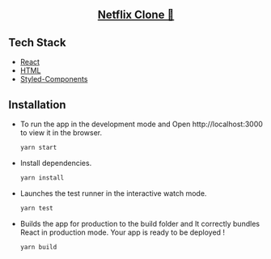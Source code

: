 <p align="center">
  <a href="https://netflix-6bb19.web.app/">
    <h2 align="center">Netflix Clone 🚀</h2>
  </a>

## Tech Stack

* [React](https://reactjs.org/)
* [HTML](https://www.w3schools.com/html/)
* [Styled-Components](https://styled-components.com/)

## Installation

* To run the app in the development mode and Open http://localhost:3000 to view it in the browser.

    ```sh
    yarn start
    ```

* Install dependencies.

    ```sh
    yarn install
    ```
 
* Launches the test runner in the interactive watch mode.

    ```sh
    yarn test
    ```

* Builds the app for production to the build folder and It correctly bundles React in production mode. Your app is ready to be deployed !

    ```sh
    yarn build
    ```
